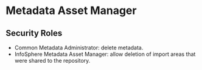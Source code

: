 # Metadata Asset Manager
## Security Roles
* Common Metadata Administrator: delete metadata. 
* InfoSphere Metadata Asset Manager: allow deletion of import areas that were shared to the repository. 
